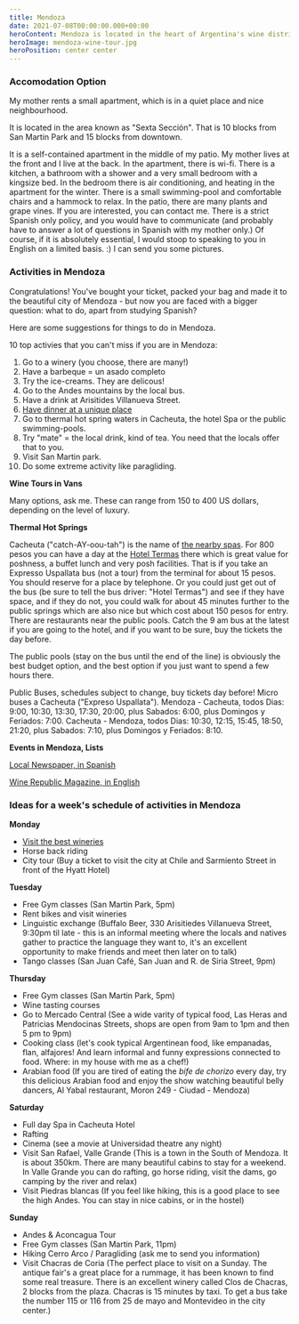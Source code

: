 ```yaml
---
title: Mendoza
date: 2021-07-08T00:00:00.000+00:00
heroContent: Mendoza is located in the heart of Argentina's wine district. It's a great place to study Spanish, especially if you have an urge to travel and learn at the same time.
heroImage: mendoza-wine-tour.jpg
heroPosition: center center
---
```

### Accomodation Option

My mother rents a small apartment, which is in a quiet place and nice neighbourhood.

It is located in the area known as "Sexta Sección". That is 10 blocks from San Martin Park and 15 blocks from downtown.

It is a self-contained apartment in the middle of my patio. My mother lives at the front and I live at the back. In the apartment, there is wi-fi. There is a kitchen, a bathroom with a shower and a very small bedroom with a kingsize bed. In the bedroom there is air conditioning, and heating in the apartment for the winter. There is a small swimming-pool and comfortable chairs and a hammock to relax. In the patio, there are many plants and grape vines. If you are interested, you can contact me. There is a strict Spanish only policy, and you would have to communicate (and probably have to answer a lot of questions in Spanish with my mother only.) Of course, if it is absolutely essential, I would stoop to speaking to you in English on a limited basis. :) I can send you some pictures.

### Activities in Mendoza

Congratulations! You've bought your ticket, packed your bag and made it to the beautiful city of Mendoza - but now you are faced with a bigger question: what to do, apart from studying Spanish?

Here are some suggestions for things to do in Mendoza.

10 top activies that you can't miss if you are in Mendoza:

1. Go to a winery (you choose, there are many!)
2. Have a barbeque = un asado completo
3. Try the ice-creams. They are delicous!
4. Go to the Andes mountains by the local bus.
5. Have a drink at Arisitides Villanueva Street.
6. [Have dinner at a unique place](https://www.facebook.com/los.chocos)
7. Go to thermal hot spring waters in Cacheuta, the hotel Spa or the public swimming-pools.
8. Try "mate" = the local drink, kind of tea. You need that the locals offer that to you.
9. Visit San Martin park.
10. Do some extreme activity like paragliding.

**Wine Tours in Vans**

Many options, ask me. These can range from 150 to 400 US dollars, depending on the level of luxury.

**Thermal Hot Springs**

Cacheuta ("catch-AY-oou-tah") is the name of [the nearby spas](https://termascacheuta.com/). For 800 pesos you can have a day at the [Hotel Termas](https://www.tripadvisor.com/Hotel_Review-g1729221-d1227466-Reviews-Hotel_Spa_Termas_Cacheuta-Cacheuta_Mendoza_Province_of_Mendoza_Cuyo.html) there which is great value for poshness, a buffet lunch and very posh facilities. That is if you take an Expresso Uspallata bus (not a tour) from the terminal for about 15 pesos. You should reserve for a place by telephone. Or you could just get out of the bus (be sure to tell the bus driver: "Hotel Termas") and see if they have space, and if they do not, you could walk for about 45 minutes further to the public springs which are also nice but which cost about 150 pesos for entry. There are restaurants near the public pools. Catch the 9 am bus at the latest if you are going to the hotel, and if you want to be sure, buy the tickets the day before.

The public pools (stay on the bus until the end of the line) is obviously the best budget option, and the best option if you just want to spend a few hours there.

Public Buses, schedules subject to change, buy tickets day before! Micro buses a Cacheuta ("Expreso Uspallata"). Mendoza - Cacheuta, todos Dias: 9:00, 10:30, 13:30, 17:30, 20:00, plus Sabados: 6:00, plus Domingos y Feriados: 7:00. Cacheuta - Mendoza, todos Dias: 10:30, 12:15, 15:45, 18:50, 21:20, plus Sabados: 7:10, plus Domingos y Feriados: 8:10.

**Events in Mendoza, Lists**

[Local Newspaper, in Spanish](https://www.losandes.com.ar/estilo/)

[Wine Republic Magazine, in English](https://wine-republic.com/category/social-news-en/events/)

### Ideas for a week's schedule of activities in Mendoza

**Monday**

* [Visit the best wineries](https://busvitivinicola.com/)
* Horse back riding
* City tour (Buy a ticket to visit the city at Chile and Sarmiento Street in front of the Hyatt Hotel)

**Tuesday**

* Free Gym classes (San Martin Park, 5pm)
* Rent bikes and visit wineries
* Linguistic exchange (Buffalo Beer, 330 Arisitiedes Villanueva Street, 9:30pm til late - this is an informal meeting where the locals and natives gather to practice the language they want to, it's an excellent opportunity to make friends and meet then later on to talk)
* Tango classes (San Juan Café, San Juan and R. de Siria Street, 9pm)

**Thursday**

* Free Gym classes (San Martin Park, 5pm)
* Wine tasting courses
* Go to Mercado Central (See a wide varity of typical food, Las Heras and Patricias Mendocinas Streets, shops are open from 9am to 1pm and then 5 pm to 9pm)
* Cooking class (let's cook typical Argentinean food, like empanadas, flan, alfajores! And learn informal and funny expressions connected to food. Where: in my house with me as a chef!)
* Arabian food (If you are tired of eating the _bife de chorizo_ every day, try this delicious Arabian food and enjoy the show watching beautiful belly dancers, Al Yabal restaurant, Moron 249 - Ciudad - Mendoza)

**Saturday**

* Full day Spa in Cacheuta Hotel
* Rafting
* Cinema (see a movie at Universidad theatre any night)
* Visit San Rafael, Valle Grande (This is a town in the South of Mendoza. It is about 350km. There are many beautiful cabins to stay for a weekend. In Valle Grande you can do rafting, go horse riding, visit the dams, go camping by the river and relax)
* Visit Piedras blancas (If you feel like hiking, this is a good place to see the high Andes. You can stay in nice cabins, or in the hostel)

**Sunday**

* Andes & Aconcagua Tour
* Free Gym classes (San Martin Park, 11pm)
* Hiking Cerro Arco / Paragliding (ask me to send you information)
* Visit Chacras de Coria (The perfect place to visit on a Sunday. The antique fair's a great place for a rummage, it has been known to find  some real treasure. There is an excellent winery called Clos de Chacras, 2 blocks from the plaza. Chacras is 15 minutes by taxi. To get a bus take the number 115 or 116 from 25 de mayo and Montevideo in the city center.)
